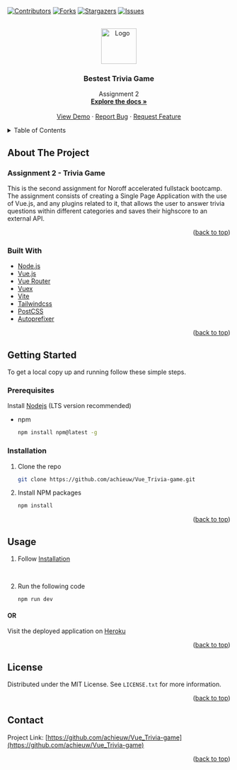 <div id="top"></div>
<!--
*** Thanks for checking out the Best-README-Template. If you have a suggestion
*** that would make this better, please fork the repo and create a pull request
*** or simply open an issue with the tag "enhancement".
*** Don't forget to give the project a star!
*** Thanks again! Now go create something AMAZING! :D
-->



<!-- PROJECT SHIELDS -->
<!--
*** I'm using markdown "reference style" links for readability.
*** Reference links are enclosed in brackets [ ] instead of parentheses ( ).
*** See the bottom of this document for the declaration of the reference variables
*** for contributors-url, forks-url, etc. This is an optional, concise syntax you may use.
*** https://www.markdownguide.org/basic-syntax/#reference-style-links
-->
[![Contributors][contributors-shield]][contributors-url]
[![Forks][forks-shield]][forks-url]
[![Stargazers][stars-shield]][stars-url]
[![Issues][issues-shield]][issues-url]
<!--[![MIT License][license-shield]][license-url]-->



<!-- PROJECT LOGO -->
<br />
<div align="center">
  <a href="https://github.com/achieuw/Vue_Trivia-game">
    <img src="https://vuejs.org/images/logo.svg" alt="Logo" width="80" height="80">
  </a>

<h3 align="center">Bestest Trivia Game</h3>

  <p align="center">
    Assignment 2
    <br />
    <a href="https://github.com/achieuw/Vue_Trivia-game"><strong>Explore the docs »</strong></a>
    <br />
    <br />
    <a href="https://frozen-ocean-72965.herokuapp.com/">View Demo</a>
    ·
    <a href="https://github.com/achieuw/Vue_Trivia-game/issues">Report Bug</a>
    ·
    <a href="https://github.com/achieuw/Vue_Trivia-game/issues">Request Feature</a>
  </p>
</div>



<!-- TABLE OF CONTENTS -->
<details>
  <summary>Table of Contents</summary>
  <ol>
    <li>
      <a href="#about-the-project">About The Project</a>
      <ul>
        <li><a href="#built-with">Built With</a></li>
      </ul>
    </li>
    <li>
      <a href="#getting-started">Getting Started</a>
      <ul>
        <li><a href="#prerequisites">Prerequisites</a></li>
        <li><a href="#installation">Installation</a></li>
      </ul>
    </li>
    <li><a href="#usage">Usage</a></li>
    <!-- <li><a href="#roadmap">Roadmap</a></li> -->
    <!-- <li><a href="#contributing">Contributing</a></li> -->
    <li><a href="#license">License</a></li>
    <li><a href="#contact">Contact</a></li>
    <li><a href="#acknowledgments">Acknowledgments</a></li>
  </ol>
</details>



<!-- ABOUT THE PROJECT -->
## About The Project

<!--[![Product Name Screen Shot][product-screenshot]](https://example.com)-->

### Assignment 2 - Trivia Game

This is the second assignment for Noroff accelerated fullstack bootcamp.
The assignment consists of creating a Single Page Application with the use of Vue.js, and any plugins related to it, that allows the user to answer trivia questions within different categories and saves their highscore to an external API.


<p align="right">(<a href="#top">back to top</a>)</p>



### Built With

* [Node.js](https://nodejs.org/en/)
* [Vue.js](https://vuejs.org/)
* [Vue Router](https://router.vuejs.org/)
* [Vuex](https://vuex.vuejs.org/)
* [Vite](https://vitejs.dev/)
* [Tailwindcss](https://tailwindcss.com/)
* [PostCSS](https://postcss.org/)
* [Autoprefixer](https://autoprefixer.github.io/)

<p align="right">(<a href="#top">back to top</a>)</p>



<!-- GETTING STARTED -->
## Getting Started

To get a local copy up and running follow these simple steps.

### Prerequisites
Install [Nodejs](https://nodejs.org/en/) (LTS version recommended)
* npm
  ```sh
  npm install npm@latest -g
  ```

### Installation

1. Clone the repo
   ```sh
   git clone https://github.com/achieuw/Vue_Trivia-game.git
   ```
2. Install NPM packages
   ```sh
   npm install
   ```

<p align="right">(<a href="#top">back to top</a>)</p>



<!-- USAGE EXAMPLES -->
## Usage

1. Follow <a href="#installation">Installation</a>

<br>

2. Run the following code
    ```sh
    npm run dev
    ```

#### OR

Visit the deployed application on <a href="https://frozen-ocean-72965.herokuapp.com/">Heroku</a>
  

<!-- _For more examples, please refer to the [Documentation](https://example.com)_ -->

<p align="right">(<a href="#top">back to top</a>)</p>



<!-- ROADMAP
## Roadmap

- [ ] Feature 1
- [ ] Feature 2
- [ ] Feature 3
    - [ ] Nested Feature

See the [open issues](https://github.com/achieuw/Vue_Trivia-game/issues) for a full list of proposed features (and known issues).

<p align="right">(<a href="#top">back to top</a>)</p> -->



<!-- CONTRIBUTING -->
<!-- ## Contributing

Contributions are what make the open source community such an amazing place to learn, inspire, and create. Any contributions you make are **greatly appreciated**.

If you have a suggestion that would make this better, please fork the repo and create a pull request. You can also simply open an issue with the tag "enhancement".
Don't forget to give the project a star! Thanks again!

1. Fork the Project
2. Create your Feature Branch (`git checkout -b feature/AmazingFeature`)
3. Commit your Changes (`git commit -m 'Add some AmazingFeature'`)
4. Push to the Branch (`git push origin feature/AmazingFeature`)
5. Open a Pull Request

<p align="right">(<a href="#top">back to top</a>)</p> -->



<!-- LICENSE -->
## License

Distributed under the MIT License. See `LICENSE.txt` for more information.

<p align="right">(<a href="#top">back to top</a>)</p>



<!-- CONTACT -->
## Contact

Project Link: [https://github.com/achieuw/Vue_Trivia-game](https://github.com/achieuw/Vue_Trivia-game)

<p align="right">(<a href="#top">back to top</a>)</p>



<!-- ACKNOWLEDGMENTS -->
<!-- ## Acknowledgments

* []()
* []()
* []()

<p align="right">(<a href="#top">back to top</a>)</p> -->



<!-- MARKDOWN LINKS & IMAGES -->
<!-- https://www.markdownguide.org/basic-syntax/#reference-style-links -->
[contributors-shield]: https://img.shields.io/github/contributors/achieuw/Vue_Trivia-game.svg?style=for-the-badge
[contributors-url]: https://github.com/achieuw/Vue_Trivia-game/graphs/contributors
[forks-shield]: https://img.shields.io/github/forks/achieuw/Vue_Trivia-game.svg?style=for-the-badge
[forks-url]: https://github.com/achieuw/Vue_Trivia-game/network/members
[stars-shield]: https://img.shields.io/github/stars/achieuw/Vue_Trivia-game.svg?style=for-the-badge
[stars-url]: https://github.com/achieuw/Vue_Trivia-game/stargazers
[issues-shield]: https://img.shields.io/github/issues/achieuw/Vue_Trivia-game.svg?style=for-the-badge
[issues-url]: https://github.com/achieuw/Vue_Trivia-game/issues
[license-shield]: https://img.shields.io/github/license/achieuw/Vue_Trivia-game.svg?style=for-the-badge
[license-url]: https://github.com/achieuw/Vue_Trivia-game/blob/master/LICENSE.txt
[linkedin-shield]: https://img.shields.io/badge/-LinkedIn-black.svg?style=for-the-badge&logo=linkedin&colorB=555
[linkedin-url]: https://linkedin.com/in/linkedin_username
[product-screenshot]: images/screenshot.png
